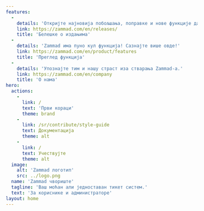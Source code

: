 ```yaml
---
features:
  - 
    details: 'Откријте најновија побољшања, поправке и нове функције да бисте извукли максимум из вашег система тикета.'
    link: https://zammad.com/en/releases/
    title: 'Белешке о издањима'
  - 
    details: 'Zammad има пуно кул функција! Сазнајте више овде!'
    link: https://zammad.com/en/product/features
    title: 'Преглед функција'
  - 
    details: 'Упознајте тим и нашу страст иза стварања Zammad-а.'
    link: https://zammad.com/en/company
    title: 'О нама'
hero:
  actions:
    - 
      link: /
      text: 'Први кораци'
      theme: brand
    - 
      link: /sr/contribute/style-guide
      text: Документација
      theme: alt
    - 
      link: /
      text: Учествујте
      theme: alt
  image:
    alt: 'Zammad логотип'
    src: ../logo.png
  name: 'Zammad чвориште'
  tagline: 'Ваш моћан али једноставан тикет систем.'
  text: 'За кориснике и администраторе'
layout: home
---
```

